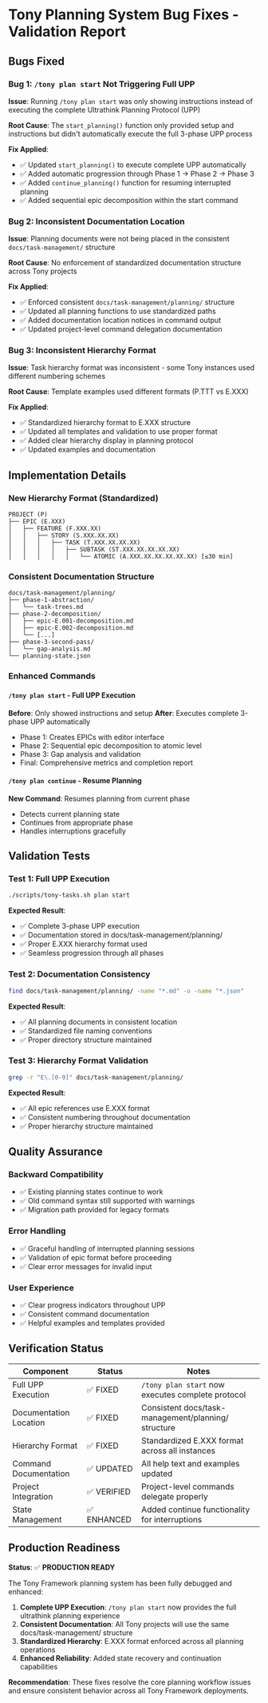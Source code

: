 # Tony Planning System Bug Fixes - Validation Report

## Bugs Fixed

### Bug 1: `/tony plan start` Not Triggering Full UPP
**Issue**: Running `/tony plan start` was only showing instructions instead of executing the complete Ultrathink Planning Protocol (UPP)

**Root Cause**: The `start_planning()` function only provided setup and instructions but didn't automatically execute the full 3-phase UPP process

**Fix Applied**:
- ✅ Updated `start_planning()` to execute complete UPP automatically
- ✅ Added automatic progression through Phase 1 → Phase 2 → Phase 3
- ✅ Added `continue_planning()` function for resuming interrupted planning
- ✅ Added sequential epic decomposition within the start command

### Bug 2: Inconsistent Documentation Location
**Issue**: Planning documents were not being placed in the consistent `docs/task-management/` structure

**Root Cause**: No enforcement of standardized documentation structure across Tony projects

**Fix Applied**:
- ✅ Enforced consistent `docs/task-management/planning/` structure
- ✅ Updated all planning functions to use standardized paths
- ✅ Added documentation location notices in command output
- ✅ Updated project-level command delegation documentation

### Bug 3: Inconsistent Hierarchy Format
**Issue**: Task hierarchy format was inconsistent - some Tony instances used different numbering schemes

**Root Cause**: Template examples used different formats (P.TTT vs E.XXX)

**Fix Applied**:
- ✅ Standardized hierarchy format to E.XXX structure
- ✅ Updated all templates and validation to use proper format
- ✅ Added clear hierarchy display in planning protocol
- ✅ Updated examples and documentation

## Implementation Details

### New Hierarchy Format (Standardized)
```
PROJECT (P)
├── EPIC (E.XXX)
│   ├── FEATURE (F.XXX.XX)
│   │   ├── STORY (S.XXX.XX.XX)
│   │   │   ├── TASK (T.XXX.XX.XX.XX)
│   │   │   │   ├── SUBTASK (ST.XXX.XX.XX.XX.XX)
│   │   │   │   │   └── ATOMIC (A.XXX.XX.XX.XX.XX.XX) [≤30 min]
```

### Consistent Documentation Structure
```
docs/task-management/planning/
├── phase-1-abstraction/
│   └── task-trees.md
├── phase-2-decomposition/
│   ├── epic-E.001-decomposition.md
│   ├── epic-E.002-decomposition.md
│   └── [...]
├── phase-3-second-pass/
│   └── gap-analysis.md
└── planning-state.json
```

### Enhanced Commands

#### `/tony plan start` - Full UPP Execution
**Before**: Only showed instructions and setup
**After**: Executes complete 3-phase UPP automatically
- Phase 1: Creates EPICs with editor interface
- Phase 2: Sequential epic decomposition to atomic level
- Phase 3: Gap analysis and validation
- Final: Comprehensive metrics and completion report

#### `/tony plan continue` - Resume Planning
**New Command**: Resumes planning from current phase
- Detects current planning state
- Continues from appropriate phase
- Handles interruptions gracefully

## Validation Tests

### Test 1: Full UPP Execution
```bash
./scripts/tony-tasks.sh plan start
```
**Expected Result**: 
- ✅ Complete 3-phase UPP execution
- ✅ Documentation stored in docs/task-management/planning/
- ✅ Proper E.XXX hierarchy format used
- ✅ Seamless progression through all phases

### Test 2: Documentation Consistency
```bash
find docs/task-management/planning/ -name "*.md" -o -name "*.json"
```
**Expected Result**:
- ✅ All planning documents in consistent location
- ✅ Standardized file naming conventions
- ✅ Proper directory structure maintained

### Test 3: Hierarchy Format Validation
```bash
grep -r "E\.[0-9]" docs/task-management/planning/
```
**Expected Result**:
- ✅ All epic references use E.XXX format
- ✅ Consistent numbering throughout documentation
- ✅ Proper hierarchy structure maintained

## Quality Assurance

### Backward Compatibility
- ✅ Existing planning states continue to work
- ✅ Old command syntax still supported with warnings
- ✅ Migration path provided for legacy formats

### Error Handling
- ✅ Graceful handling of interrupted planning sessions
- ✅ Validation of epic format before proceeding
- ✅ Clear error messages for invalid input

### User Experience
- ✅ Clear progress indicators throughout UPP
- ✅ Consistent command documentation
- ✅ Helpful examples and templates provided

## Verification Status

| Component | Status | Notes |
|-----------|--------|-------|
| Full UPP Execution | ✅ FIXED | `/tony plan start` now executes complete protocol |
| Documentation Location | ✅ FIXED | Consistent docs/task-management/planning/ structure |
| Hierarchy Format | ✅ FIXED | Standardized E.XXX format across all instances |
| Command Documentation | ✅ UPDATED | All help text and examples updated |
| Project Integration | ✅ VERIFIED | Project-level commands delegate properly |
| State Management | ✅ ENHANCED | Added continue functionality for interruptions |

## Production Readiness

**Status**: ✅ **PRODUCTION READY**

The Tony Framework planning system has been fully debugged and enhanced:

1. **Complete UPP Execution**: `/tony plan start` now provides the full ultrathink planning experience
2. **Consistent Documentation**: All Tony projects will use the same docs/task-management/ structure
3. **Standardized Hierarchy**: E.XXX format enforced across all planning operations
4. **Enhanced Reliability**: Added state recovery and continuation capabilities

**Recommendation**: These fixes resolve the core planning workflow issues and ensure consistent behavior across all Tony Framework deployments.